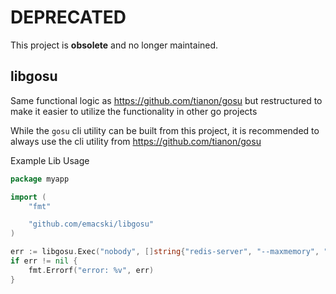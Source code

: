 # DEPRECATED

This project is **obsolete** and no longer maintained.

## libgosu

Same functional logic as https://github.com/tianon/gosu but restructured to make it easier to utilize the functionality in other go projects

While the `gosu` cli utility can be built from this project, it is recommended to always use the cli utility from https://github.com/tianon/gosu

Example Lib Usage
```go
package myapp

import (
	"fmt"

	"github.com/emacski/libgosu"
)

err := libgosu.Exec("nobody", []string{"redis-server", "--maxmemory", "2mb", "6379"})
if err != nil {
	fmt.Errorf("error: %v", err)
}
```
